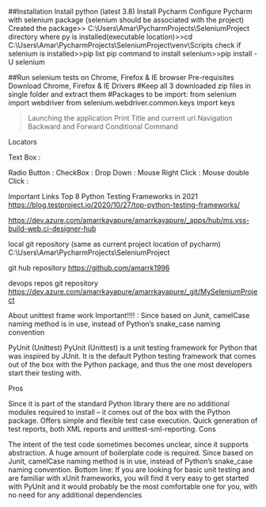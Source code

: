 ##Installation
Install python (latest 3.8)
Install Pycharm
Configure Pycharm with selenium package (selenium should be associated with the project)
Created the package>> C:\Users\Amar\PycharmProjects\SeleniumProject
directory where py is installed(executable location)>>cd C:\Users\Amar\PycharmProjects\SeleniumProject\venv\Scripts
check if selenium is installed>>pip list
pip command to install selenium>>pip install -U selenium

##Run selenium tests on Chrome, Firefox & IE browser
Pre-requisites
Download Chrome, Firefox & IE Drivers
#Keep all 3 downloaded zip files in single folder and extract them
#Packages to be import:
from selenium import webdriver
from selenium.webdriver.common.keys import keys

>Launching the application
>Print Title and current url
>Navigation Backward and Forward
>Conditional Command

Locators

Text Box :

Radio Button :
CheckBox :
Drop Down :
Mouse Right Click :
Mouse double Click :


Important Links
Top 8 Python Testing Frameworks in 2021
https://blog.testproject.io/2020/10/27/top-python-testing-frameworks/

https://dev.azure.com/amarrkayapure/amarrkayapure/_apps/hub/ms.vss-build-web.ci-designer-hub

local git repository (same as current project location of pycharm)
C:\Users\Amar\PycharmProjects\SeleniumProject

git hub repository
https://github.com/amarrk1996

devops repos git repository
https://dev.azure.com/amarrkayapure/amarrkayapure/_git/MySeleniumProject

About unittest frame work
Important!!!! : Since based on Junit, camelCase naming method is in use, instead of Python’s snake_case naming convention

PyUnit (Unittest)
PyUnit (Unittest) is a unit testing framework for Python that was inspired by JUnit. It is the default Python testing framework that comes out of the box with the Python package, and thus the one most developers start their testing with.

Pros

Since it is part of the standard Python library there are no additional modules required to install – it comes out of the box with the Python package.
Offers simple and flexible test case execution.
Quick generation of test reports, both XML reports and unittest-sml-reporting.
Cons

The intent of the test code sometimes becomes unclear, since it supports abstraction.
A huge amount of boilerplate code is required.
Since based on Junit, camelCase naming method is in use, instead of Python’s snake_case naming convention.
Bottom line: If you are looking for basic unit testing and are familiar with xUnit frameworks, you will find it very easy to get started with PyUnit and it would probably be the most comfortable one for you, with no need for any additional dependencies





